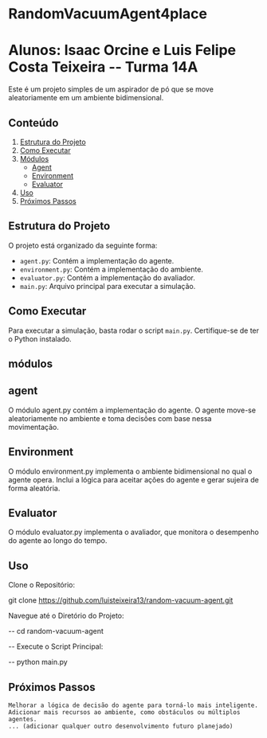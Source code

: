 # RandomVacuumAgent4place

# Alunos: Isaac Orcine e Luis Felipe Costa Teixeira -- Turma 14A

Este é um projeto simples de um aspirador de pó que se move aleatoriamente em um ambiente bidimensional.

## Conteúdo

1. [Estrutura do Projeto](#estrutura-do-projeto)
2. [Como Executar](#como-executar)
3. [Módulos](#módulos)
   - [Agent](#agent)
   - [Environment](#environment)
   - [Evaluator](#evaluator)
4. [Uso](#uso)
5. [Próximos Passos](#próximos-passos)

## Estrutura do Projeto

 O projeto está organizado da seguinte forma:

- `agent.py`: Contém a implementação do agente.
- `environment.py`: Contém a implementação do ambiente.
- `evaluator.py`: Contém a implementação do avaliador.
- `main.py`: Arquivo principal para executar a simulação.

## Como Executar

Para executar a simulação, basta rodar o script `main.py`. Certifique-se de ter o Python instalado.

## módulos
## agent

O módulo agent.py contém a implementação do agente. O agente move-se aleatoriamente no ambiente e toma decisões com base nessa movimentação.
## Environment

O módulo environment.py implementa o ambiente bidimensional no qual o agente opera. Inclui a lógica para aceitar ações do agente e gerar sujeira de forma aleatória.
## Evaluator

O módulo evaluator.py implementa o avaliador, que monitora o desempenho do agente ao longo do tempo.

## Uso

Clone o Repositório:

git clone https://github.com/luisteixeira13/random-vacuum-agent.git

Navegue até o Diretório do Projeto:

-- cd random-vacuum-agent

-- Execute o Script Principal:

-- python main.py


## Próximos Passos

    Melhorar a lógica de decisão do agente para torná-lo mais inteligente.
    Adicionar mais recursos ao ambiente, como obstáculos ou múltiplos agentes.
    ... (adicionar qualquer outro desenvolvimento futuro planejado)


